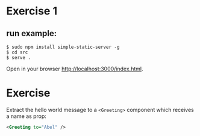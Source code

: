 # Exercise 1

## run example:

```
$ sudo npm install simple-static-server -g
$ cd src
$ serve .
```

Open in your browser [http://localhost:3000/index.html](http://localhost:3000/index.html).

# Exercise
Extract the hello world message to a ``<Greeting>`` component which receives a name as prop:

```xml
<Greeting to="Abel" />
```
